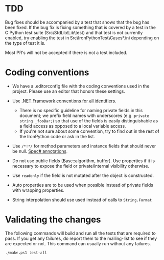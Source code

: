 # TDD

Bug fixes should be accompanied by a test that shows that the bug has been fixed. If the bug fix is fixing something that is covered by a test in the C Python test suite (Src\StdLib\Lib\test) and that test is not currently enabled, try enabling the test in Src\IronPythonTest\Cases\*.ini depending on the type of test it is. 

Most PR's will not be accepted if there is not a test included.

# Coding conventions

 * We have a .editorconfig file with the coding conventions used in the project. Please use an editor that honors these settings.

 * Use [.NET Framework conventions for all identifiers](https://docs.microsoft.com/en-us/dotnet/standard/design-guidelines/naming-guidelines).
   * There is no specific guideline for naming private fields in this document; we prefix field names with underscores (e.g. <code>private string _fooBar;</code>) so that use of the fields is easily distinguishable as a field access as opposed to a local variable access. 
   * If you're not sure about some convention, try to find out in the rest of the IronPython code or ask in the list.
 * Use `/*!*/` for method parameters and instance fields that should never be null. [Spec# annotations](http://research.microsoft.com/specsharp).
 * Do not use public fields (Base::algorithm, buffer). Use properties if it is necessary to expose the field or private/internal visibility otherwise.
 * Use `readonly` if the field is not mutated after the object is constructed.
 * Auto properties are to be used when possible instead of private fields with wrapping properties.
 * String interpolation should use used instead of calls to `String.Format`

# Validating the changes

The following commands will build and run all the tests that are required to pass. If you get any failures, do report them to the mailing-list to see if they are expected or not. This command can usually run without any failures.

```
./make.ps1 test-all
```